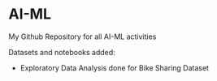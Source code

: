 # AI-ML
My Github Repository for all AI-ML activities

Datasets and notebooks added:
 - Exploratory Data Analysis done for Bike Sharing Dataset
